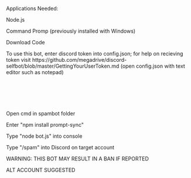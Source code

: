 
<p> Applications Needed: </p>
<p>Node.js<p>
<p>Command Promp (previously installed with Windows)<p>

<p>Download Code</p>
<p> To use this bot, enter discord token into config.json; for help on recieving token visit https://github.com/megadrive/discord-selfbot/blob/master/GettingYourUserToken.md (open config.json with text editor such as notepad)</p>
  <br></br>
   <br></br>
  <p> Open cmd in spambot folder </p>
  <p> Enter "npm install prompt-sync" </p>
  <p> Type "node bot.js" into console
  <p> Type "/spam" into Discord on target account </p>
 <p>WARNING: THIS BOT MAY RESULT IN A BAN IF REPORTED<p>
  <p>ALT ACCOUNT SUGGESTED<p>
